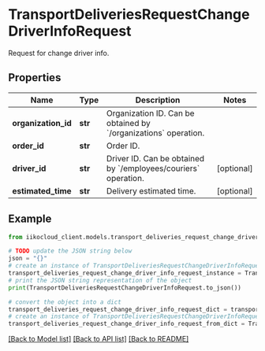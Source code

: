 # TransportDeliveriesRequestChangeDriverInfoRequest

Request for change driver info.

## Properties

Name | Type | Description | Notes
------------ | ------------- | ------------- | -------------
**organization_id** | **str** | Organization ID.                Can be obtained by &#x60;/organizations&#x60; operation. | 
**order_id** | **str** | Order ID. | 
**driver_id** | **str** | Driver ID.                Can be obtained by &#x60;/employees/couriers&#x60; operation. | [optional] 
**estimated_time** | **str** | Delivery estimated time. | [optional] 

## Example

```python
from iikocloud_client.models.transport_deliveries_request_change_driver_info_request import TransportDeliveriesRequestChangeDriverInfoRequest

# TODO update the JSON string below
json = "{}"
# create an instance of TransportDeliveriesRequestChangeDriverInfoRequest from a JSON string
transport_deliveries_request_change_driver_info_request_instance = TransportDeliveriesRequestChangeDriverInfoRequest.from_json(json)
# print the JSON string representation of the object
print(TransportDeliveriesRequestChangeDriverInfoRequest.to_json())

# convert the object into a dict
transport_deliveries_request_change_driver_info_request_dict = transport_deliveries_request_change_driver_info_request_instance.to_dict()
# create an instance of TransportDeliveriesRequestChangeDriverInfoRequest from a dict
transport_deliveries_request_change_driver_info_request_from_dict = TransportDeliveriesRequestChangeDriverInfoRequest.from_dict(transport_deliveries_request_change_driver_info_request_dict)
```
[[Back to Model list]](../README.md#documentation-for-models) [[Back to API list]](../README.md#documentation-for-api-endpoints) [[Back to README]](../README.md)


